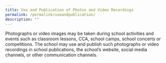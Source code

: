 ```yaml
---
title: Use and Publication of Photos and Video Recordings
permalink: /permalink/useandpublication/
description: ""
---
```

Photographs or video images may be taken during school activities and events such as classroom lessons, CCA, school camps, school concerts or competitions. The school may use and publish such photographs or video recordings in school publications, the school’s website, social media channels, or other communication channels.